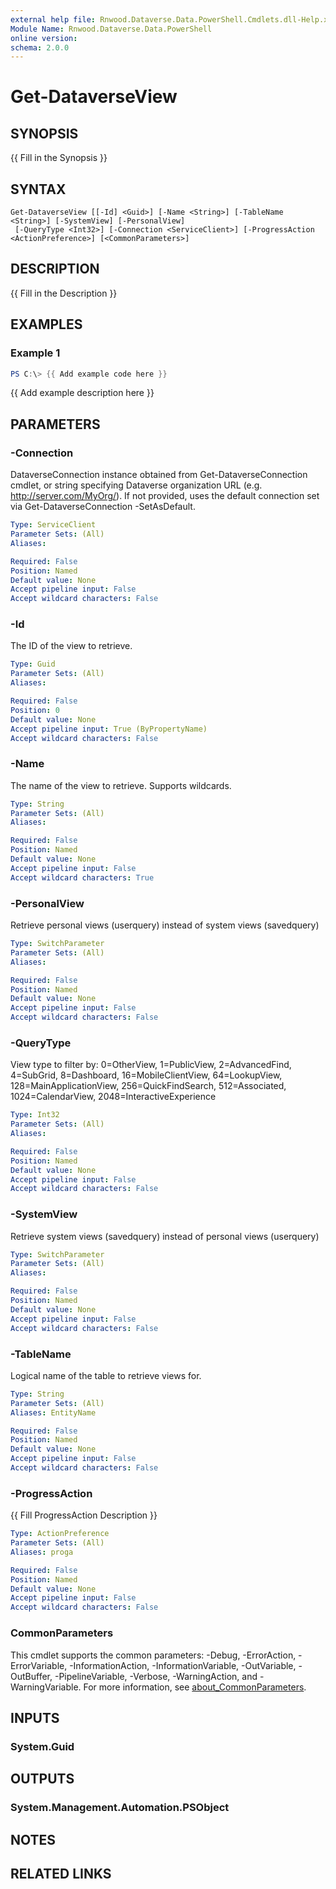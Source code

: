 ```yaml
---
external help file: Rnwood.Dataverse.Data.PowerShell.Cmdlets.dll-Help.xml
Module Name: Rnwood.Dataverse.Data.PowerShell
online version:
schema: 2.0.0
---
```


# Get-DataverseView

## SYNOPSIS
{{ Fill in the Synopsis }}

## SYNTAX

```
Get-DataverseView [[-Id] <Guid>] [-Name <String>] [-TableName <String>] [-SystemView] [-PersonalView]
 [-QueryType <Int32>] [-Connection <ServiceClient>] [-ProgressAction <ActionPreference>] [<CommonParameters>]
```

## DESCRIPTION
{{ Fill in the Description }}

## EXAMPLES

### Example 1
```powershell
PS C:\> {{ Add example code here }}
```

{{ Add example description here }}

## PARAMETERS

### -Connection
DataverseConnection instance obtained from Get-DataverseConnection cmdlet, or string specifying Dataverse organization URL (e.g.
http://server.com/MyOrg/).
If not provided, uses the default connection set via Get-DataverseConnection -SetAsDefault.

```yaml
Type: ServiceClient
Parameter Sets: (All)
Aliases:

Required: False
Position: Named
Default value: None
Accept pipeline input: False
Accept wildcard characters: False
```

### -Id
The ID of the view to retrieve.

```yaml
Type: Guid
Parameter Sets: (All)
Aliases:

Required: False
Position: 0
Default value: None
Accept pipeline input: True (ByPropertyName)
Accept wildcard characters: False
```

### -Name
The name of the view to retrieve.
Supports wildcards.

```yaml
Type: String
Parameter Sets: (All)
Aliases:

Required: False
Position: Named
Default value: None
Accept pipeline input: False
Accept wildcard characters: True
```

### -PersonalView
Retrieve personal views (userquery) instead of system views (savedquery)

```yaml
Type: SwitchParameter
Parameter Sets: (All)
Aliases:

Required: False
Position: Named
Default value: None
Accept pipeline input: False
Accept wildcard characters: False
```

### -QueryType
View type to filter by: 0=OtherView, 1=PublicView, 2=AdvancedFind, 4=SubGrid, 8=Dashboard, 16=MobileClientView, 64=LookupView, 128=MainApplicationView, 256=QuickFindSearch, 512=Associated, 1024=CalendarView, 2048=InteractiveExperience

```yaml
Type: Int32
Parameter Sets: (All)
Aliases:

Required: False
Position: Named
Default value: None
Accept pipeline input: False
Accept wildcard characters: False
```

### -SystemView
Retrieve system views (savedquery) instead of personal views (userquery)

```yaml
Type: SwitchParameter
Parameter Sets: (All)
Aliases:

Required: False
Position: Named
Default value: None
Accept pipeline input: False
Accept wildcard characters: False
```

### -TableName
Logical name of the table to retrieve views for.

```yaml
Type: String
Parameter Sets: (All)
Aliases: EntityName

Required: False
Position: Named
Default value: None
Accept pipeline input: False
Accept wildcard characters: False
```

### -ProgressAction
{{ Fill ProgressAction Description }}

```yaml
Type: ActionPreference
Parameter Sets: (All)
Aliases: proga

Required: False
Position: Named
Default value: None
Accept pipeline input: False
Accept wildcard characters: False
```

### CommonParameters
This cmdlet supports the common parameters: -Debug, -ErrorAction, -ErrorVariable, -InformationAction, -InformationVariable, -OutVariable, -OutBuffer, -PipelineVariable, -Verbose, -WarningAction, and -WarningVariable. For more information, see [about_CommonParameters](http://go.microsoft.com/fwlink/?LinkID=113216).

## INPUTS

### System.Guid
## OUTPUTS

### System.Management.Automation.PSObject
## NOTES

## RELATED LINKS
